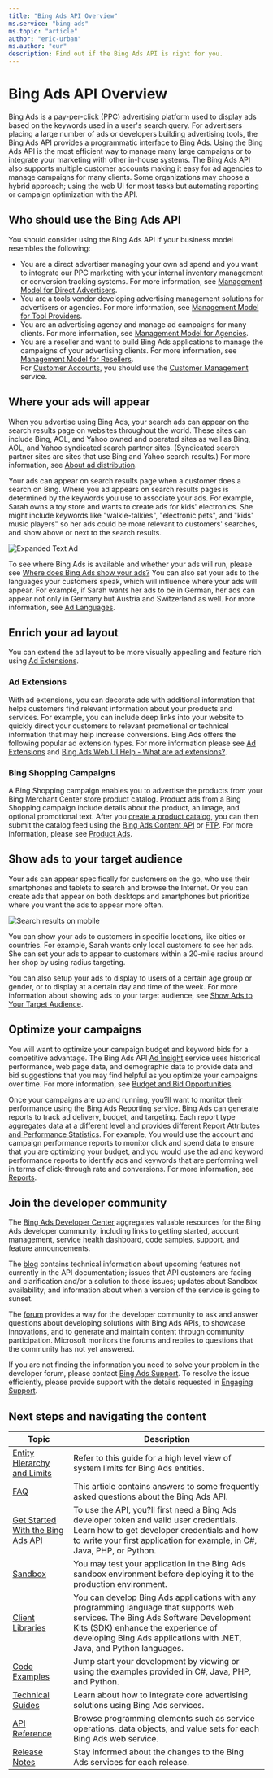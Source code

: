 ```yaml
---
title: "Bing Ads API Overview"
ms.service: "bing-ads"
ms.topic: "article"
author: "eric-urban"
ms.author: "eur"
description: Find out if the Bing Ads API is right for you. 
---
```

# Bing Ads API Overview
Bing Ads is a pay-per-click (PPC) advertising platform used to display ads based on the keywords used in a user's search query.  For advertisers placing a large number of ads or developers building advertising tools, the Bing Ads API provides a programmatic interface to Bing Ads. Using the Bing Ads API is the most efficient way to manage many large campaigns or to integrate your marketing with other in-house systems. The Bing Ads API also supports multiple customer accounts making it easy for ad agencies to manage campaigns for many clients. Some organizations may choose a hybrid approach; using the web UI for most tasks but automating reporting or campaign optimization with the API.

## <a name="who"></a>Who should use the Bing Ads API
You should consider using the Bing Ads API if your business model resembles the following:

-   You are a direct advertiser managing your own ad spend and you want to integrate our PPC marketing with your internal inventory management or conversion tracking systems. For more information, see [Management Model for Direct Advertisers](/bingads/guides/management-model-direct-advertisers.md).  
-   You are a tools vendor developing advertising management solutions for advertisers or agencies. For more information, see [Management Model for Tool Providers](/bingads/guides/management-model-tool-providers.md).  
-   You are an advertising agency and manage ad campaigns for many clients. For more information, see [Management Model for Agencies](/bingads/guides/management-model-agencies.md).  
-   You are a reseller and want to build Bing Ads applications to manage the campaigns of your advertising clients. For more information, see [Management Model for Resellers](/bingads/guides/management-model-resellers.md).  
For [Customer Accounts](/bingads/guides/customer-accounts.md), you should use the [Customer Management](/binga/bingads/customer-management-service/customer-management-service-reference.md) service.  

## <a name="where"></a>Where your ads will appear
When you advertise using Bing Ads, your search ads can appear on the search results page on websites throughout the world. These sites can include Bing, AOL, and Yahoo owned and operated sites as well as Bing, AOL, and Yahoo syndicated search partner sites. (Syndicated search partner sites are sites that use Bing and Yahoo search results.) For more information, see [About ad distribution](https://help.bingads.microsoft.com/#apex/3/en/50871/0). 

Your ads can appear on search results page when a customer does a search on Bing. Where you ad appears on search results pages is determined by the keywords you use to associate your ads. For example, Sarah owns a toy store and wants to create ads for kids' electronics. She might include keywords like "walkie-talkies", "electronic pets", and "kids' music players" so her ads could be more relevant to customers' searches, and show above or next to the search results.

![Expanded Text Ad](/bingads/guides/media/overview-textad.png "Expanded Text Ad")

To see where Bing Ads is available and whether your ads will run, please see [Where does Bing Ads show your ads?](https://help.bingads.microsoft.com/#apex/3/en/50873/0) You can also set your ads to the languages your customers speak, which will influence where your ads will appear. For example, if Sarah wants her ads to be in German, her ads can appear not only in Germany but Austria and Switzerland as well. For more information, see [Ad Languages](/bingads/guides/ad-languages.md).

## <a name="what"></a>Enrich your ad layout
You can extend the ad layout to be more visually appealing and feature rich using [Ad Extensions](#adextensions).

### <a name="adextensions"></a>Ad Extensions
With ad extensions, you can decorate ads with additional information that helps customers find relevant information about your products and services. For example, you can include deep links into your website to quickly direct your customers to relevant promotional or technical information that may help increase conversions. Bing Ads offers the following popular ad extension types. For more information please see [Ad Extensions](/bingads/guides/ad-extensions.md) and [Bing Ads Web UI Help - What are ad extensions?](http://help.bingads.microsoft.com/#apex/3/en/51001/1).

### <a name="bingshoppingcampaigns"></a>Bing Shopping Campaigns
A Bing Shopping campaign enables you to advertise the products from your Bing Merchant Center store product catalog. Product ads from a Bing Shopping campaign include details about the product, an image, and optional promotional text. After you [create a product catalog](http://help.bingads.microsoft.com/#apex/3/en/51105/1), you can then submit the catalog feed using the [Bing Ads Content API](/binga/bingads/shopping-content/index.md) or [FTP](http://help.bingads.microsoft.com/#apex/3/en/51086/1). For more information, please see [Product Ads](/bingads/guides/product-ads.md).

## <a name="audience"></a>Show ads to your target audience
Your ads can appear specifically for customers on the go, who use their smartphones and tablets to search and browse the Internet. Or you can create ads that appear on both desktops and smartphones but prioritize where you want the ads to appear more often.

![Search results on mobile](/bingads/guides/media/overview-mobilead.png "Search results on mobile")

You can show your ads to customers in specific locations, like cities or countries. For example, Sarah wants only local customers to see her ads. She can set your ads to appear to customers within a 20-mile radius around her shop by using radius targeting.

You can also setup your ads to display to users of a certain age group or gender, or to display at a certain day and time of the week. For more information about showing ads to your target audience, see [Show Ads to Your Target Audience](/bingads/guides/show-ads-target-audience.md).

## <a name="optimize"></a>Optimize your campaigns
You will want to optimize your campaign budget and keyword bids for a competitive advantage. The Bing Ads API [Ad Insight](/binga/bingads/ad-insight-service/ad-insight-service-reference.md) service uses historical performance, web page data, and demographic data to provide data and bid suggestions that you may find helpful as you optimize your campaigns over time. For more information, see [Budget and Bid Opportunities](/bingads/guides/budget-bid-opportunities.md).

Once your campaigns are up and running, you?ll want to monitor their performance using the Bing Ads Reporting service. Bing Ads can generate reports to track ad delivery, budget, and targeting. Each report type aggregates data at a different level and provides different [Report Attributes and Performance Statistics](/bingads/guides/report-attributes-performance-statistics.md). For example, You would use the account and campaign performance reports to monitor click and spend data to ensure that you are optimizing your budget, and you would use the ad and keyword performance reports to identify ads and keywords that are performing well in terms of click-through rate and conversions. For more information, see [Reports](/bingads/guides/reports.md).

## <a name="developercommunity"></a>Join the developer community
The [Bing Ads Developer Center](https://developers.bingads.microsoft.com) aggregates valuable resources for the Bing Ads developer community, including links to getting started, account management, service health dashboard, code samples, support, and feature announcements.

The [blog](https://blogs.msdn.microsoft.com/bing_ads_api/) contains technical information about upcoming features not currently in the API documentation; issues that API customers are facing and clarification and/or a solution to those issues; updates about Sandbox availability; and information about when a version of the service is going to sunset.

The [forum](https://social.msdn.microsoft.com/forums/en-us/home?forum=BingAds) provides a way for the developer community to ask and answer questions about developing solutions with Bing Ads APIs, to showcase innovations, and to generate and maintain content through community participation. Microsoft monitors the forums and replies to questions that the community has not yet answered.

If you are not finding the information you need to solve your problem in the developer forum, please contact [Bing Ads Support](https://advertise.bingads.microsoft.com/en-us/bing-ads-support). To resolve the issue efficiently, please provide support with the details requested in [Engaging Support](/bingads/guides/handle-service-errors-exceptions.md#contact-support).

## <a name="navigatecontent"></a>Next steps and navigating the content

|Topic|Description|
|---------|---------------|
|[Entity Hierarchy and Limits](/bingads/guides/entity-hierarchy-limits.md)|Refer to this guide for a high level view of system limits for Bing Ads entities.|
|[FAQ](/bingads/guides/faq.md)|This article contains answers to some frequently asked questions about the Bing Ads API.|
|[Get Started With the Bing Ads API](/bingads/guides/get-started.md)|To use the API, you?ll first need a Bing Ads developer token and valid user credentials. Learn how to get developer credentials and how to write your first application for example, in C#, Java, PHP, or Python.|
|[Sandbox](/bingads/guides/sandbox.md)|You may test your application in the Bing Ads sandbox environment before deploying it to the production environment.|
|[Client Libraries](/bingads/guides/client-libraries.md)|You can develop Bing Ads applications with any programming language that supports web services. The Bing Ads Software Development Kits (SDK) enhance the experience of developing Bing Ads applications with .NET, Java, and Python languages.|
|[Code Examples](/bingads/guides/code-examples.md)|Jump start your development by viewing or using the examples provided in C#, Java, PHP, and Python.|
|[Technical Guides](/bingads/guides/technical-guides.md)|Learn about how to integrate core advertising solutions using Bing Ads services.|
|[API Reference](/bingads/guides/reference.md)|Browse programming elements such as service operations, data objects, and value sets for each Bing Ads web service.|
|[Release Notes](/bingads/guides/release-notes.md)|Stay informed about the changes to the Bing Ads services for each release.|
